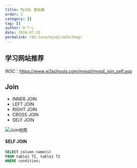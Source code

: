 ```yaml
---
title: MySQL 基础篇
order: 1
category: []
tag: []
author: H·T·L
date: 2024-07-25
permalink: /03-Java/mysql/ae5s7mvg/
---
```






## 学习网站推荐

W3C：https://www.w3schools.com/mysql/mysql_join_self.asp





## Join

- INNER JOIN
- LEFT JOIN
- RIGHT JOIN
- CROSS JOIN
- SELF JOIN

![Join地图](http://47.109.181.145:8000/i/2024/07/25/lkdxze-2.webp)



#### SELF JOIN

```sql
SELECT column_name(s)
FROM table1 T1, table1 T2
WHERE condition;
```

